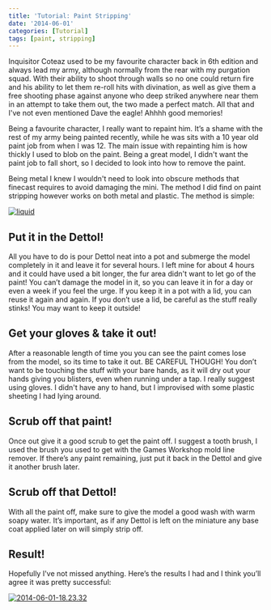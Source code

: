```yaml
---
title: 'Tutorial: Paint Stripping'
date: '2014-06-01'
categories: [Tutorial]
tags: [paint, stripping]
---
```


Inquisitor Coteaz used to be my favourite character back in 6th edition and always lead my army, although normally from the rear with my purgation squad. With their ability to shoot through walls so no one could return fire and his ability to let them re-roll hits with divination, as well as give them a free shooting phase against anyone who deep striked anywhere near them in an attempt to take them out, the two made a perfect match. All that and I've not even mentioned Dave the eagle! Ahhhh good memories!

Being a favourite character, I really want to repaint him. It’s a shame with the rest of my army being painted recently, while he was sits with a 10 year old paint job from when I was 12\. The main issue with repainting him is how thickly I used to blob on the paint. Being a great model, I didn't want the paint job to fall short, so I decided to look into how to remove the paint.

Being metal I knew I wouldn't need to look into obscure methods that finecast requires to avoid damaging the mini. The method I did find on paint stripping however works on both metal and plastic. The method is simple:

[![liquid](http://www.minitothemax.com/minitothemax/wp-content/uploads/2015/07/liquid.png)](http://www.minitothemax.com/minitothemax/wp-content/uploads/2015/07/liquid.png)

## Put it in the Dettol!

All you have to do is pour Dettol neat into a pot and submerge the model completely in it and leave it for several hours. I left mine for about 4 hours and it could have used a bit longer, the fur area didn't want to let go of the paint! You can’t damage the model in it, so you can leave it in for a day or even a week if you feel the urge. If you keep it in a pot with a lid, you can reuse it again and again. If you don’t use a lid, be careful as the stuff really stinks! You may want to keep it outside!

## Get your gloves & take it out!

After a reasonable length of time you you can see the paint comes lose from the model, so its time to take it out. BE CAREFUL THOUGH! You don’t want to be touching the stuff with your bare hands, as it will dry out your hands giving you blisters, even when running under a tap. I really suggest using gloves. I didn't have any to hand, but I improvised with some plastic sheeting I had lying around.

## Scrub off that paint!

Once out give it a good scrub to get the paint off. I suggest a tooth brush, I used the brush you used to get with the Games Workshop mold line remover. If there’s any paint remaining, just put it back in the Dettol and give it another brush later.

## Scrub off that Dettol!

With all the paint off, make sure to give the model a good wash with warm soapy water. It’s important, as if any Dettol is left on the miniature any base coat applied later on will simply strip off.

## Result!

Hopefully I've not missed anything. Here’s the results I had and I think you’ll agree it was pretty successful:

[![2014-06-01-18.23.32](http://www.minitothemax.com/minitothemax/wp-content/uploads/2015/07/2014-06-01-18.23.32-758x1024.jpg)](http://www.minitothemax.com/minitothemax/wp-content/uploads/2015/07/2014-06-01-18.23.32.jpg)
